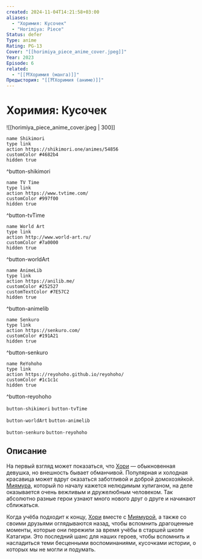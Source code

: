 ```yaml
---
created: 2024-11-04T14:21:58+03:00
aliases:
  - "Хоримия: Кусочек"
  - "Horimiya: Piece"
Status: defer
Type: anime
Rating: PG-13
Cover: "[[horimiya_piece_anime_cover.jpeg]]"
Year: 2023
Episode: 6
related:
  - "[[⛩️Хоримия (манга)]]"
Предыстория: "[[⛩️Хоримия (аниме)]]"
---
```


# Хоримия: Кусочек

![[horimiya_piece_anime_cover.jpeg | 300]]

```button
name Shikimori
type link
action https://shikimori.one/animes/54856
customColor #4682b4
hidden true
```
^button-shikimori

```button
name TV Time
type link
action https://www.tvtime.com/
customColor #997f00
hidden true
```
^button-tvTime

```button
name World Art
type link
action http://www.world-art.ru/
customColor #7a0000
hidden true
```
^button-worldArt

```button
name AnimeLib
type link
action https://anilib.me/
customColor #252527
customTextColor #7E57C2
hidden true
```
^button-animelib

```button
name Senkuro
type link
action https://senkuro.com/
customColor #191A21
hidden true
```
^button-senkuro

```button
name ReYohoho
type link
action https://reyohoho.github.io/reyohoho/
customColor #1c1c1c
hidden true
```
^button-reyohoho

`button-shikimori` `button-tvTime`

`button-worldArt` `button-animelib`

`button-senkuro` `button-reyohoho`

## Описание

На первый взгляд может показаться, что [Хори](https://shikimori.one/characters/66171-kyouko-hori) — обыкновенная девушка, но внешность бывает обманчивой. Популярная и холодная красавица может вдруг оказаться заботливой и доброй домохозяйкой. [Миямура](https://shikimori.one/characters/66173-izumi-miyamura), который по началу кажется нелюдимым хулиганом, на деле оказывается очень вежливым и дружелюбным человеком. Так абсолютно разные герои узнают много нового друг о друге и начинают сближаться.

Когда учёба подходит к концу, [Хори](https://shikimori.one/characters/66171-kyouko-hori) вместе с [Миямурой](https://shikimori.one/characters/66173-izumi-miyamura), а также со своими друзьями оглядываются назад, чтобы вспомнить драгоценные моменты, которые они пережили за время учёбы в старшей школе Катагири. Это последний шанс для наших героев, чтобы вспомнить и насладиться теми бесценными воспоминаниями, кусочками истории, о которых мы не могли и подумать.
